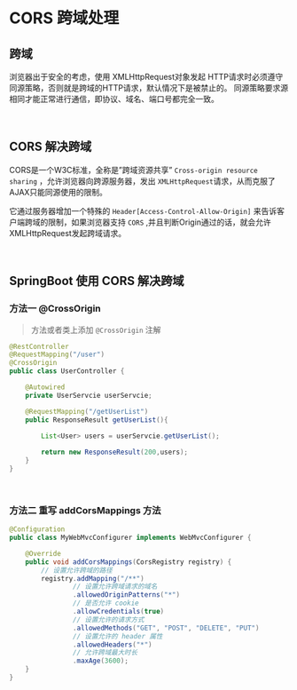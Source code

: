 <extoc></extoc>
# CORS 跨域处理
##  跨域

浏览器出于安全的考虑，使用 XMLHttpRequest对象发起 HTTP请求时必须遵守同源策略，否则就是跨域的HTTP请求，默认情况下是被禁止的。 同源策略要求源相同才能正常进行通信，即协议、域名、端口号都完全一致。 

<br>

## CORS 解决跨域

CORS是一个W3C标准，全称是”跨域资源共享” `Cross-origin resource sharing` ，允许浏览器向跨源服务器，发出 `XMLHttpRequest`请求，从而克服了AJAX只能同源使用的限制。



它通过服务器增加一个特殊的 `Header[Access-Control-Allow-Origin]` 来告诉客户端跨域的限制，如果浏览器支持 `CORS`  ,并且判断Origin通过的话，就会允许XMLHttpRequest发起跨域请求。

<br>

## SpringBoot 使用 CORS 解决跨域

### 方法一 @CrossOrigin

> 方法或者类上添加 `@CrossOrigin` 注解

~~~~java
@RestController
@RequestMapping("/user")
@CrossOrigin
public class UserController {

    @Autowired
    private UserServcie userServcie;

    @RequestMapping("/getUserList")
    public ResponseResult getUserList(){
      
        List<User> users = userServcie.getUserList();

        return new ResponseResult(200,users);
    }
}

~~~~

<br>

### 方法二  重写 addCorsMappings 方法

~~~~java
@Configuration
public class MyWebMvcConfigurer implements WebMvcConfigurer {

    @Override
    public void addCorsMappings(CorsRegistry registry) {
      	// 设置允许跨域的路径
        registry.addMapping("/**")
                // 设置允许跨域请求的域名
                .allowedOriginPatterns("*")
                // 是否允许 cookie
                .allowCredentials(true)
                // 设置允许的请求方式
                .allowedMethods("GET", "POST", "DELETE", "PUT")
                // 设置允许的 header 属性
                .allowedHeaders("*")
                // 允许跨域最大时长
                .maxAge(3600);
    }
}
~~~~





<br>
<br>
<br>